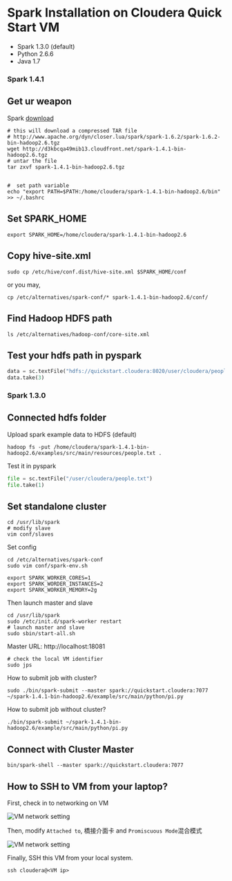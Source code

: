 Spark Installation on Cloudera Quick Start VM
========

- Spark 1.3.0 (default)
- Python 2.6.6
- Java 1.7

### Spark 1.4.1
## Get ur weapon

Spark [download](http://spark.apache.org/downloads.html)
```shell
# this will download a compressed TAR file
# http://www.apache.org/dyn/closer.lua/spark/spark-1.6.2/spark-1.6.2-bin-hadoop2.6.tgz
wget http://d3kbcqa49mib13.cloudfront.net/spark-1.4.1-bin-hadoop2.6.tgz
# untar the file
tar zxvf spark-1.4.1-bin-hadoop2.6.tgz
```
## 
```shell
#  set path variable
echo "export PATH=$PATH:/home/cloudera/spark-1.4.1-bin-hadoop2.6/bin" >> ~/.bashrc
```
## Set SPARK_HOME
```shell
export SPARK_HOME=/home/cloudera/spark-1.4.1-bin-hadoop2.6
```

## Copy hive-site.xml
```shell
sudo cp /etc/hive/conf.dist/hive-site.xml $SPARK_HOME/conf
```
or you may,
```shell
cp /etc/alternatives/spark-conf/* spark-1.4.1-bin-hadoop2.6/conf/
```

## Find Hadoop HDFS path
```shell
ls /etc/alternatives/hadoop-conf/core-site.xml
```

## Test your hdfs path in pyspark
```python
data = sc.textFile("hdfs://quickstart.cloudera:8020/user/cloudera/people.txt")
data.take(3)
```

### Spark 1.3.0 
## Connected hdfs folder

Upload spark example data to HDFS (default)
```shell
hadoop fs -put /home/cloudera/spark-1.4.1-bin-hadoop2.6/examples/src/main/resources/people.txt .
```
Test it in pyspark
```python
file = sc.textFile("/user/cloudera/people.txt")
file.take(1)
```

## Set standalone cluster
```shell
cd /usr/lib/spark
# modify slave
vim conf/slaves
```
Set config
```shell
cd /etc/alternatives/spark-conf
sudo vim conf/spark-env.sh

export SPARK_WORKER_CORES=1
export SPARK_WORDER_INSTANCES=2
export SPARK_WORKER_MEMORY=2g
```
Then launch master and slave
```shell
cd /usr/lib/spark
sudo /etc/init.d/spark-worker restart
# launch master and slave
sudo sbin/start-all.sh
```
Master URL: http://localhost:18081
```shell
# check the local VM identifier
sudo jps
```
How to submit job with cluster?
```shell
sudo ./bin/spark-submit --master spark://quickstart.cloudera:7077 ~/spark-1.4.1-bin-hadoop2.6/example/src/main/python/pi.py
```
How to submit job without cluster?
```shell
./bin/spark-submit ~/spark-1.4.1-bin-hadoop2.6/example/src/main/python/pi.py
```
## Connect with Cluster Master
```shell
bin/spark-shell --master spark://quickstart.cloudera:7077
```
## How to SSH to VM from your laptop?
First, check in to networking on VM

![VM network setting](https://github.com/wlsherica/StarkTechnology/blob/master/pic/vm_setting_before.png)

Then, modify `Attached to`, 橋接介面卡 and `Promiscuous Mode`混合模式

![VM network setting](https://github.com/wlsherica/StarkTechnology/blob/master/pic/vm_setting_after.png)

Finally, SSH this VM from your local system.

```shell
ssh cloudera@<VM ip>
```
